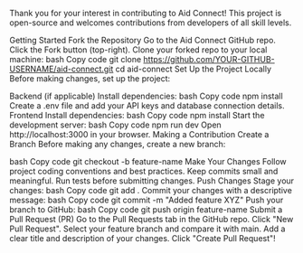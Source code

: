 Thank you for your interest in contributing to Aid Connect!
This project is open-source and welcomes contributions from developers of all skill levels.

Getting Started
Fork the Repository
Go to the Aid Connect GitHub repo.
Click the Fork button (top-right).
Clone your forked repo to your local machine:
bash
Copy code
git clone https://github.com/YOUR-GITHUB-USERNAME/aid-connect.git
cd aid-connect
Set Up the Project Locally
Before making changes, set up the project:

Backend (if applicable)
Install dependencies:
bash
Copy code
npm install
Create a .env file and add your API keys and database connection details.
Frontend
Install dependencies:
bash
Copy code
npm install
Start the development server:
bash
Copy code
npm run dev
Open http://localhost:3000 in your browser.
Making a Contribution
Create a Branch
Before making any changes, create a new branch:

bash
Copy code
git checkout -b feature-name
Make Your Changes
Follow project coding conventions and best practices.
Keep commits small and meaningful.
Run tests before submitting changes.
Push Changes
Stage your changes:
bash
Copy code
git add .
Commit your changes with a descriptive message:
bash
Copy code
git commit -m "Added feature XYZ"
Push your branch to GitHub:
bash
Copy code
git push origin feature-name
Submit a Pull Request (PR)
Go to the Pull Requests tab in the GitHub repo.
Click "New Pull Request".
Select your feature branch and compare it with main.
Add a clear title and description of your changes.
Click "Create Pull Request"!
